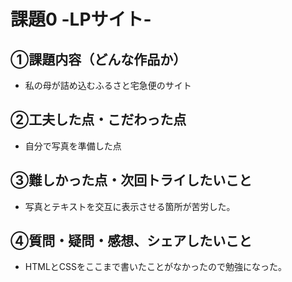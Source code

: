 # 課題0 -LPサイト-

## ➀課題内容（どんな作品か）
- 私の母が詰め込むふるさと宅急便のサイト

## ➁工夫した点・こだわった点
- 自分で写真を準備した点

## ➂難しかった点・次回トライしたいこと
- 写真とテキストを交互に表示させる箇所が苦労した。

## ➃質問・疑問・感想、シェアしたいこと
- HTMLとCSSをここまで書いたことがなかったので勉強になった。